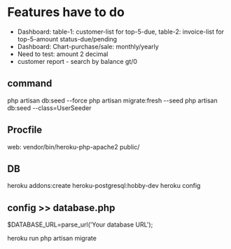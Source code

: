 # Features have to do

- Dashboard: table-1: customer-list for top-5-due, table-2: invoice-list for top-5-amount status-due/pending
- Dashboard: Chart-purchase/sale: monthly/yearly
- Need to test: amount 2 decimal
- customer report - search by balance gt/0

## command

php artisan db:seed --force
php artisan migrate:fresh --seed
php artisan db:seed --class=UserSeeder

## Procfile
web: vendor/bin/heroku-php-apache2 public/
## DB
heroku addons:create heroku-postgresql:hobby-dev
heroku config

## config  >>  database.php
$DATABASE_URL=parse_url('Your database URL');

heroku run php artisan migrate
